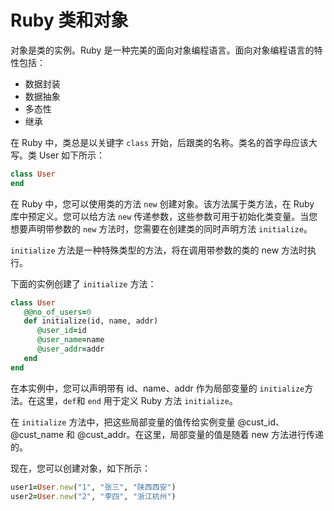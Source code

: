 # Ruby 类和对象

对象是类的实例。Ruby 是一种完美的面向对象编程语言。面向对象编程语言的特性包括：

- 数据封装
- 数据抽象
- 多态性
- 继承

在 Ruby 中，类总是以关键字 `class` 开始，后跟类的名称。类名的首字母应该大写。类 User 如下所示：

```ruby
class User
end
```

在 Ruby 中，您可以使用类的方法 `new` 创建对象。该方法属于类方法，在 Ruby 库中预定义。您可以给方法 `new` 传递参数，这些参数可用于初始化类变量。当您想要声明带参数的 `new` 方法时，您需要在创建类的同时声明方法 `initialize`。

`initialize` 方法是一种特殊类型的方法，将在调用带参数的类的 new 方法时执行。

下面的实例创建了 `initialize` 方法：

```ruby
class User
   @@no_of_users=0
   def initialize(id, name, addr)
      @user_id=id
      @user_name=name
      @user_addr=addr
   end
end
```

在本实例中，您可以声明带有 id、name、addr 作为局部变量的 `initialize`方法。在这里，`def`和 `end` 用于定义 Ruby 方法 `initialize`。

在 `initialize` 方法中，把这些局部变量的值传给实例变量 @cust_id、@cust_name 和 @cust_addr。在这里，局部变量的值是随着 new 方法进行传递的。

现在，您可以创建对象，如下所示：

```ruby
user1=User.new("1", "张三", "陕西西安")
user2=User.new("2", "李四", "浙江杭州")
```
